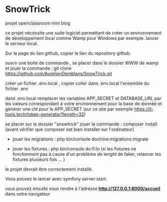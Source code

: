 # SnowTrick
projet openclassroom mini blog 

ce projet nécéssite une suite logiciel permettant de créer un environnement de développement local comme Wamp pour Windows par exemple. 
lancer le serveur local.

Sur la page du lien github, copier le lien du repository github.

ouvrir une boite de commande , se placer dans le dossier WWW de wamp et jouer la commande : git clone https://github.com/AurelienDemblans/SnowTrick.git

créer un fichier .env.local , copier coller dans .env.local l'ensemble du fichier .env

dans .env.local remplacer les variables APP_SECRET et DATABASE_URL par les valeurs correspondant à votre environnement pour la base de donnée et générer une clé pour le APP_SECRET (sur ce site par exemple https://it-tools.tech/token-generator?length=32)

se placer sur le dossier "snowtrick"
jouer la commande : composer install (avant vérifier que composer est bien installer sur l'ordinateur)

- jouer les migrations : php bin/console doctrine:migrations:migrate

- jouer les fixtures : php bin/console do:fi:lo  (si les fixtures ne fonctionnent pas à cause d'un problème de lenght de faker, relancer les fixtures plusieurs fois ... )

le projet devrait être correctement installé. 

Vous pouvez le lancer avec symfony server:start.

vous pouvez ensuite vous rendre à l'adresse **http://127.0.0.1:8000/accueil** dans votre navigateur




